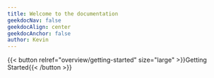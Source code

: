 ```yaml
---
title: Welcome to the documentation
geekdocNav: false
geekdocAlign: center
geekdocAnchor: false
author: Kevin
---
```


{{< button relref="overview/getting-started" size="large" >}}Getting Started{{< /button >}}


